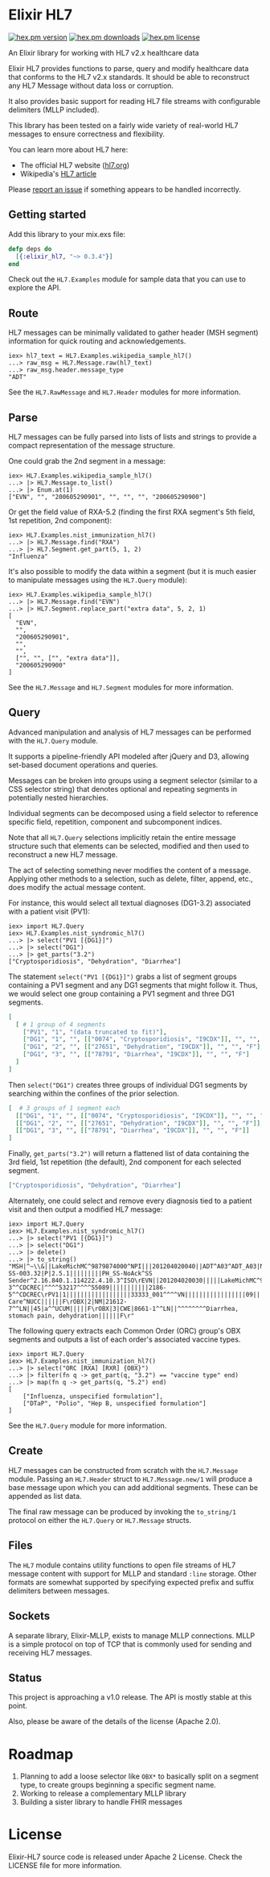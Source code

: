 # Elixir HL7 
[![hex.pm version](https://img.shields.io/hexpm/v/elixir_hl7.svg)](https://hex.pm/packages/elixir_hl7) 
[![hex.pm downloads](https://img.shields.io/hexpm/dt/elixir_hl7.svg)](https://hex.pm/packages/elixir_hl7)
[![hex.pm license](https://img.shields.io/hexpm/l/elixir_hl7.svg)](https://hex.pm/packages/elixir_hl7)

An Elixir library for working with HL7 v2.x healthcare data 

Elixir HL7 provides functions to parse, query and modify healthcare data that conforms to the HL7 v2.x standards. 
It should be able to reconstruct any HL7 Message without data loss or corruption.

It also provides basic support for reading HL7 file streams with configurable delimiters (MLLP included). 

This library has been tested on a fairly wide variety of real-world HL7 messages to ensure correctness and flexibility. 

You can learn more about HL7 here:
* The official HL7 website ([hl7.org](http://www.hl7.org/index.cfm))
* Wikipedia's [HL7 article](https://en.wikipedia.org/wiki/Health_Level_7) 

Please [report an issue](https://github.com/HCA-Healthcare/elixir-hl7/issues) if something appears to be handled incorrectly.

## Getting started

Add this library to your mix.exs file:

```elixir
defp deps do
  [{:elixir_hl7, "~> 0.3.4"}]
end
```

Check out the `HL7.Examples` module for sample data that you can use to explore the API. 


## Route

HL7 messages can be minimally validated to gather header (MSH segment) information for quick routing and acknowledgements.

    iex> hl7_text = HL7.Examples.wikipedia_sample_hl7()
    ...> raw_msg = HL7.Message.raw(hl7_text)
    ...> raw_msg.header.message_type
    "ADT" 

See the `HL7.RawMessage` and `HL7.Header` modules for more information.

## Parse

HL7 messages can be fully parsed into lists of lists and strings to provide a compact representation of the message structure.

One could grab the 2nd segment in a message:

    iex> HL7.Examples.wikipedia_sample_hl7()
    ...> |> HL7.Message.to_list()
    ...> |> Enum.at(1)
    ["EVN", "", "200605290901", "", "", "", "200605290900"]

Or get the field value of RXA-5.2 (finding the first RXA segment's 5th field, 1st repetition, 2nd component):

    iex> HL7.Examples.nist_immunization_hl7()
    ...> |> HL7.Message.find("RXA")
    ...> |> HL7.Segment.get_part(5, 1, 2)
    "Influenza"
   
It's also possible to modify the data within a segment (but it is much easier to manipulate messages using the `HL7.Query` module):

    iex> HL7.Examples.wikipedia_sample_hl7()
    ...> |> HL7.Message.find("EVN")
    ...> |> HL7.Segment.replace_part("extra data", 5, 2, 1)
    [      
      "EVN",
      "",
      "200605290901",
      "",
      "",
      ["", "", ["", "extra data"]],
      "200605290900"
    ]
        
See the `HL7.Message` and `HL7.Segment` modules for more information.
        
## Query

Advanced manipulation and analysis of HL7 messages can be performed with the `HL7.Query` module. 

It supports a pipeline-friendly API modeled after jQuery and D3, allowing set-based document operations and queries.

Messages can be broken into groups using a segment selector (similar to a CSS selector string) that denotes optional and repeating segments in potentially nested hierarchies. 

Individual segments can be decomposed using a field selector to reference specific field, repetition, component and subcomponent indices.  

Note that all `HL7.Query` selections implicitly retain the entire message structure such that elements can be selected, modified and then used to reconstruct a new HL7 message.    

The act of selecting something never modifies the content of a message. Applying other methods to a selection, such as delete, filter, append, etc., does modify the actual message content.

For instance, this would select all textual diagnoses (DG1-3.2) associated with a patient visit (PV1):

    iex> import HL7.Query
    iex> HL7.Examples.nist_syndromic_hl7()
    ...> |> select("PV1 [{DG1}]")
    ...> |> select("DG1")
    ...> |> get_parts("3.2")
    ["Cryptosporidiosis", "Dehydration", "Diarrhea"]
    
The statement `select("PV1 [{DG1}]")` grabs a list of segment groups containing a PV1 segment and any DG1 segments that might follow it.
Thus, we would select one group containing a PV1 segment and three DG1 segments.    

```elixir
[ 
  [ # 1 group of 4 segments
    ["PV1", "1", "(data truncated to fit)"],
    ["DG1", "1", "", [["0074", "Cryptosporidiosis", "I9CDX"]], "", "", "F"],
    ["DG1", "2", "", [["27651", "Dehydration", "I9CDX"]], "", "", "F"],
    ["DG1", "3", "", [["78791", "Diarrhea", "I9CDX"]], "", "", "F"]
  ]
]
```

Then `select("DG1")` creates three groups of individual DG1 segments by searching within the confines of the prior selection.

```elixir
[  # 3 groups of 1 segment each
  [["DG1", "1", "", [["0074", "Cryptosporidiosis", "I9CDX"]], "", "", "F"]],
  [["DG1", "2", "", [["27651", "Dehydration", "I9CDX"]], "", "", "F"]],
  [["DG1", "3", "", [["78791", "Diarrhea", "I9CDX"]], "", "", "F"]]
]
```

Finally, `get_parts("3.2")` will return a flattened list of data containing the 3rd field, 1st repetition (the default), 2nd component for each
 selected segment.
  
```elixir
["Cryptosporidiosis", "Dehydration", "Diarrhea"]
```
    
Alternately, one could select and remove every diagnosis tied to a patient visit and then output a modified HL7 message:

    iex> import HL7.Query
    iex> HL7.Examples.nist_syndromic_hl7()
    ...> |> select("PV1 [{DG1}]")
    ...> |> select("DG1")
    ...> |> delete()
    ...> |> to_string()
    "MSH|^~\\&||LakeMichMC^9879874000^NPI|||201204020040||ADT^A03^ADT_A03|NIST-SS-003.32|P|2.5.1|||||||||PH_SS-NoAck^SS Sender^2.16.840.1.114222.4.10.3^ISO\rEVN||201204020030|||||LakeMichMC^9879874000^NPI\rPID|1||33333^^^^MR||^^^^^^~^^^^^^S|||F||2106-3^^CDCREC|^^^^53217^^^^55089|||||||||||2186-5^^CDCREC\rPV1|1||||||||||||||||||33333_001^^^^VN|||||||||||||||||09||||||||201204012130\rOBX|1|CWE|SS003^^PHINQUESTION||261QE0002X^Emergency Care^NUCC||||||F\rOBX|2|NM|21612-7^^LN||45|a^^UCUM|||||F\rOBX|3|CWE|8661-1^^LN||^^^^^^^^Diarrhea, stomach pain, dehydration||||||F\r"  

The following query extracts each Common Order (ORC) group's OBX segments and outputs a list of each order's associated vaccine types.

    iex> import HL7.Query
    iex> HL7.Examples.nist_immunization_hl7()
    ...> |> select("ORC [RXA] [RXR] {OBX}")
    ...> |> filter(fn q -> get_part(q, "3.2") == "vaccine type" end)
    ...> |> map(fn q -> get_parts(q, "5.2") end)
    [
        ["Influenza, unspecified formulation"], 
        ["DTaP", "Polio", "Hep B, unspecified formulation"]
    ]   

   
See the `HL7.Query` module for more information.
    
## Create

HL7 messages can be constructed from scratch with the `HL7.Message` module. Passing an `HL7.Header` struct to
`HL7.Message.new/1` will produce a base message upon which you can add additional segments. These can be appended as list data. 

The final raw message can be produced by invoking the `to_string/1` protocol on either the `HL7.Query` or `HL7.Message` structs.

## Files

The `HL7` module contains utility functions to open file streams of HL7 message content with support for MLLP and standard `:line` storage. 
Other formats are somewhat supported by specifying expected prefix and suffix delimiters between messages.

## Sockets

A separate library, Elixir-MLLP, exists to manage MLLP connections. MLLP is a simple protocol on top of TCP that is commonly used for sending and receiving HL7 messages. 

## Status

This project is approaching a v1.0 release. The API is mostly stable at this point. 

Also, please be aware of the details of the license (Apache 2.0). 

# Roadmap

1) Planning to add a loose selector like `OBX*` to basically split on a segment type, to create groups beginning a specific segment name.
2) Working to release a complementary MLLP library
3) Building a sister library to handle FHIR messages

# License

Elixir-HL7 source code is released under Apache 2 License. Check the LICENSE file for more information.
